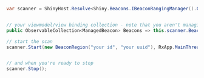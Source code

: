 ﻿```csharp
var scanner = ShinyHost.Resolve<Shiny.Beacons.IBeaconRangingManager().CreateManagedScan();


// your viewmodel/view binding collection - note that you aren't managing it :)
public ObservableCollection<ManagedBeacon> Beacons => this.scanner.Beacons;

// start the scan
scanner.Start(new BeaconRegion("your id", "your uuid"), RxApp.MainThreadScheduler);


// and when you're ready to stop
scanner.Stop();
```